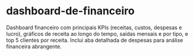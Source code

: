 # dashboard-de-financeiro
Dashboard financeiro com principais KPIs (receitas, custos, despesas e lucro), gráficos de receita ao longo do tempo, saídas mensais e por tipo, e top 5 clientes por receita. Inclui aba detalhada de despesas para análise financeira abrangente.
